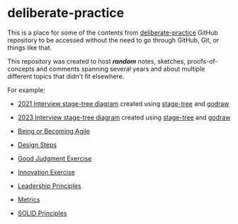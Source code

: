 # deliberate-practice

This is a place for some of the contents from [deliberate-practice](https://github.com/pauloqueiroga/deliberate-practice) GitHub repository to be accessed without the need to go through GitHub, Git, or things like that.

This repository was created to host ***random*** notes, sketches, proofs-of-concepts and comments spanning several years and about multiple different topics that didn't fit elsewhere.

For example:

* [2021 Interview stage-tree diagram](/docs/interview-stages-2021.svg) created using [stage-tree](https://github.com/pauloqueiroga/stage-tree) and [godraw](https://github.com/pauloqueiroga/godraw)

* [2023 Interview stage-tree diagram](/docs/interview-stages-2023.svg) created using [stage-tree](https://github.com/pauloqueiroga/stage-tree) and [godraw](https://github.com/pauloqueiroga/godraw)

* [Being or Becoming Agile](/docs/agile-refresher.md)

* [Design Steps](/docs/design-steps.md)

* [Good Judgment Exercise](/docs/good-judgment-exercise.md)

* [Innovation Exercise](/docs/innovation-exercise.md)

* [Leadership Principles](/docs/leadership-principles.md)

* [Metrics](/docs/metrics.md)

* [SOLID Principles](/docs/solid-principles.md)
